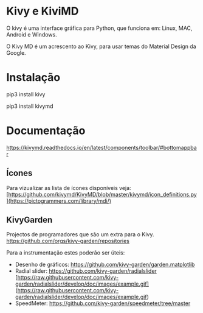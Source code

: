 # Kivy e KiviMD

O kivy é uma interface gráfica para Python, que funciona em: Linux, MAC, Android e Windows.

O Kivy MD é um acrescento ao Kivy, para usar temas do Material Design da Google.

# Instalação

pip3 install kivy

pip3 install kivymd

# Documentação

https://kivymd.readthedocs.io/en/latest/components/toolbar/#bottomappbar

## Ícones

Para vizualizar as lista de ícones disponíveis veja:
[https://github.com/kivymd/KivyMD/blob/master/kivymd/icon_definitions.py](https://pictogrammers.com/library/mdi/)

## KivyGarden
Projectos de programadores que são um extra para o Kivy.
https://github.com/orgs/kivy-garden/repositories

Para a instrumentação estes poderão ser úteis:
- Desenho de gráficos: https://github.com/kivy-garden/garden.matplotlib
- Radial slider: https://github.com/kivy-garden/radialslider
[https://raw.githubusercontent.com/kivy-garden/radialslider/develop/doc/images/example.gif]
(https://raw.githubusercontent.com/kivy-garden/radialslider/develop/doc/images/example.gif)
- SpeedMeter:
https://github.com/kivy-garden/speedmeter/tree/master
